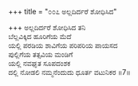+++
title = "೦೦೭ ಅಲ್ಲದಿರ್ದರೆ ಶೋಧಿಸಿದ"

+++
ಅಲ್ಲದಿರ್ದರೆ ಶೋಧಿಸಿದ ತನಿ  
ಬೆಲ್ಲವಿಕ್ಕಿದ ಹೂರಿಗೆಯ ಮೆದೆ  
ಯಲ್ಲಿ ಪರಡಿಯ ಶಾವಿಗೆಯ ಪರಿಪರಿಯ ಪಾಯಸದ   
ಪುಲ್ಲಿಗೆಯ ತತ್ಸವಿಯ ಮಂಡಿಗೆ  
ಯಲ್ಲಿ ನವಘೃತ ಸೂಪದಂಶಕ  
ದಲ್ಲಿ ನೋಡಲಿ ನಮ್ಮನೆಂದುದು ಧೂರ್ತ ವಟುನಿಕರ     ॥7॥